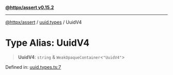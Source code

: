 [**@httpx/assert v0.15.2**](../../README.md)

***

[@httpx/assert](../../README.md) / [uuid.types](../README.md) / UuidV4

# Type Alias: UuidV4

> **UuidV4**: `string` & `WeakOpaqueContainer`\<`"UuidV4"`\>

Defined in: [uuid.types.ts:7](https://github.com/belgattitude/httpx/blob/d975bb2c60098569db690fb567053dfa3514ae29/packages/assert/src/uuid.types.ts#L7)
